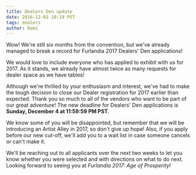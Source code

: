```yaml
---
title: Dealers Den update
date: 2016-12-01 18:19 PST
tags: dealers
author: Demi
---
```


Wow! We're still six months from the convention, but we've already managed to
break a record for Furlandia 2017 Dealers' Den applications!

We would love to include everyone who has applied to exhibit with us for 2017.
As it stands, we already have almost twice as many requests for dealer space
as we have tables!

Although we're thrilled by your enthusiasm and interest, we've had to make the
tough decision to close our Dealer registration for 2017 earlier than expected.
Thank you so much to all of the vendors who want to be part of our great
adventure! The new deadline for Dealers' Den applications is **Sunday, December
4 at 11:59:59 PM PST**.

We know some of you will be disappointed, but remember that we will be
introducing an Artist Alley in 2017, so don't give up hope! Also, if you apply
before our new cut-off, we'll add you to a wait list in case someone cancels or
can't make it.

We'll be reaching out to all applicants over the next two weeks to let you know
whether you were selected and with directions on what to do next. Looking
forward to seeing you at *Furlandia 2017: Age of Prosperity!*
